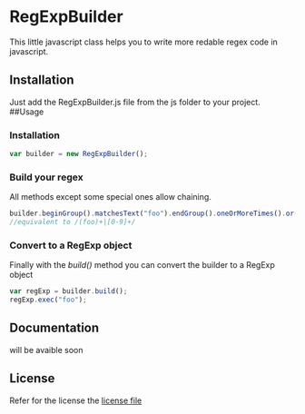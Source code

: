 # RegExpBuilder
This little javascript class helps you to write more redable regex code in javascript.
## Installation
Just add the RegExpBuilder.js file from the js folder to your project.
##Usage

### Installation
```javascript
var builder = new RegExpBuilder();
```
### Build your regex
All methods except some special ones allow chaining.
```javascript
builder.beginGroup().matchesText("foo").endGroup().oneOrMoreTimes().or().matchesFor("0-9").oneOrMoreTimes();
//equivalent to /(foo)+|[0-9]+/
```
### Convert to a RegExp object
Finally with the *build()* method you can convert the builder to a RegExp object
```javascript
var regExp = builder.build();
regExp.exec("foo");
```
## Documentation
will be avaible soon

## License
Refer for the license the [license file](../master/LICENSE)
